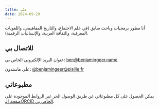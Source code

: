 ```yaml
---
title: عنّي
date: 2024-09-20
---
```

أنا مطور برمجيات وباحث سابق (في علم الاجتماع، والتاريخ المفاهيمي، واللغويات المعرفية، والثقافة العربية، والإنسانيات الرقمية).

## للاتصال بي

عنوان البريد الإلكتروني الخاص بي: [ben@benjamingeer.name](mailto:ben@benjamingeer.name)

على ماستدون: [@benjamingeer@piaille.fr](https://piaille.fr/@benjamingeer)

## مطبوعاتي

يمكن الحصول على كل مطبوعاتي عن طريق الوصول الحر عبر الروابط الموجودة على [صفحة الـORCID الخاص بي](https://orcid.org/0000-0002-2449-8558).
